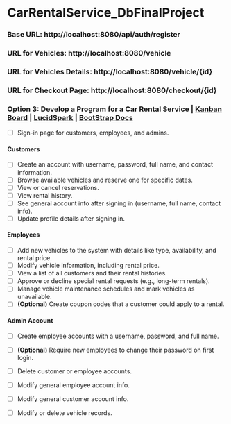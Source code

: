 # CarRentalService_DbFinalProject

### Base URL: http://localhost:8080/api/auth/register
### URL for Vehicles: http://localhost:8080/vehicle
### URL for Vehicles Details: http://localhost:8080/vehicle/{id}
### URL for Checkout Page: http://localhost:8080/checkout/{id}

### Option 3: Develop a Program for a Car Rental Service | [Kanban Board](https://trello.com/invite/b/67f93300b896a31191a170b0/ATTI902c0540a3a66b9b60e9380f69502f99D033A5D7/car-rental-service) | [LucidSpark](https://lucid.app/lucidchart/6bb02b5f-56a4-4262-abe1-59f99177dc8e/edit?viewport_loc=-10695%2C-851%2C9901%2C5082%2C0_0&invitationId=inv_6335ab82-8e2e-454e-ad08-3046dcd1a753) | [BootStrap Docs](https://getbootstrap.com/docs/5.3/components/buttons/)

- [ ] Sign-in page for customers, employees, and admins.

#### Customers
- [ ] Create an account with username, password, full name, and contact information.
- [ ] Browse available vehicles and reserve one for specific dates.
- [ ] View or cancel reservations.
- [ ] View rental history.
- [ ] See general account info after signing in (username, full name, contact info).
- [ ] Update profile details after signing in.

#### Employees
- [ ] Add new vehicles to the system with details like type, availability, and rental price.
- [ ] Modify vehicle information, including rental price.
- [ ] View a list of all customers and their rental histories.
- [ ] Approve or decline special rental requests (e.g., long-term rentals).
- [ ] Manage vehicle maintenance schedules and mark vehicles as unavailable.
- [ ] **(Optional)** Create coupon codes that a customer could apply to a rental.

#### Admin Account
- [ ] Create employee accounts with a username, password, and full name.  
- [ ] **(Optional)** Require new employees to change their password on first login.
- [ ] Delete customer or employee accounts.
- [ ] Modify general employee account info.
- [ ] Modify general customer account info.
- [ ] Modify or delete vehicle records.

